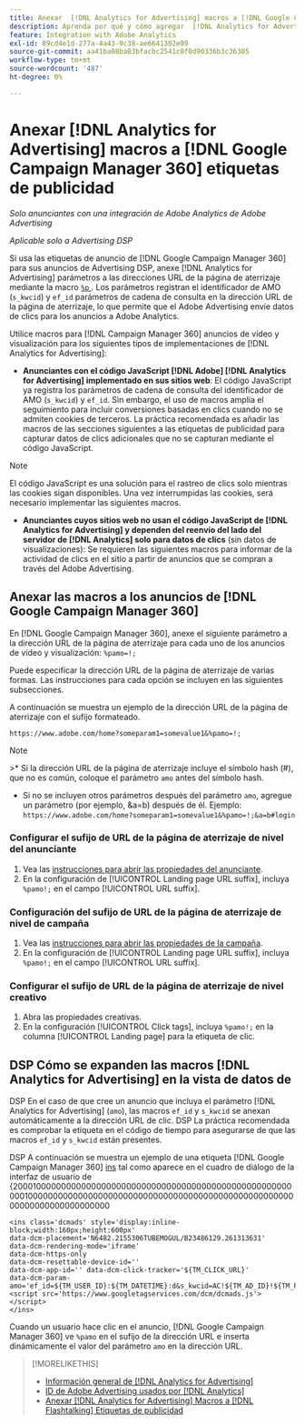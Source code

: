 ```yaml
---
title: Anexar  [!DNL Analytics for Advertising] macros a [!DNL Google Campaign Manager 360] etiquetas de publicidad
description: Aprenda por qué y cómo agregar  [!DNL Analytics for Advertising] macros a sus [!DNL Google Campaign Manager 360] etiquetas de publicidad
feature: Integration with Adobe Analytics
exl-id: 89cd4e1d-277a-4a43-9c38-ae6641302e09
source-git-commit: aa41ba08ba83bfacbc2541c0f0d90336b3c36305
workflow-type: tm+mt
source-wordcount: '487'
ht-degree: 0%

---
```


# Anexar [!DNL Analytics for Advertising] macros a [!DNL Google Campaign Manager 360] etiquetas de publicidad

*Solo anunciantes con una integración de Adobe Analytics de Adobe Advertising*

*Aplicable solo a Advertising DSP*

Si usa las etiquetas de anuncio de [!DNL Google Campaign Manager 360] para sus anuncios de Advertising DSP, anexe [!DNL Analytics for Advertising] parámetros a las direcciones URL de la página de aterrizaje mediante la macro [`%p` ](https://support.google.com/campaignmanager/table/6096962). Los parámetros registran el identificador de AMO (`s_kwcid`) y `ef_id` parámetros de cadena de consulta en la dirección URL de la página de aterrizaje, lo que permite que el Adobe Advertising envíe datos de clics para los anuncios a Adobe Analytics.

Utilice macros para [!DNL Campaign Manager 360] anuncios de vídeo y visualización para los siguientes tipos de implementaciones de [!DNL Analytics for Advertising]:

* **Anunciantes con el código JavaScript [!DNL Adobe] [!DNL Analytics for Advertising] implementado en sus sitios web**: El código JavaScript ya registra los parámetros de cadena de consulta del identificador de AMO (`s_kwcid`) y `ef_id`. Sin embargo, el uso de macros amplía el seguimiento para incluir conversiones basadas en clics cuando no se admiten cookies de terceros. La práctica recomendada es añadir las macros de las secciones siguientes a las etiquetas de publicidad para capturar datos de clics adicionales que no se capturan mediante el código JavaScript.

>[!NOTE]
>
>El código JavaScript es una solución para el rastreo de clics solo mientras las cookies sigan disponibles. Una vez interrumpidas las cookies, será necesario implementar las siguientes macros.

* **Anunciantes cuyos sitios web no usan el código JavaScript de [!DNL Analytics for Advertising] y dependen del reenvío del lado del servidor de [!DNL Analytics] solo para datos de clics** (sin datos de visualizaciones): Se requieren las siguientes macros para informar de la actividad de clics en el sitio a partir de anuncios que se compran a través del Adobe Advertising.

## Anexar las macros a los anuncios de [!DNL Google Campaign Manager 360]

En [!DNL Google Campaign Manager 360], anexe el siguiente parámetro a la dirección URL de la página de aterrizaje para cada uno de los anuncios de vídeo y visualización: `%pamo=!;`

Puede especificar la dirección URL de la página de aterrizaje de varias formas. Las instrucciones para cada opción se incluyen en las siguientes subsecciones.

A continuación se muestra un ejemplo de la dirección URL de la página de aterrizaje con el sufijo formateado.

```
https://www.adobe.com/home?someparam1=somevalue1&%pamo=!;
```

>[!NOTE]
>
>&#x200B;>* Si la dirección URL de la página de aterrizaje incluye el símbolo hash (#), que no es común, coloque el parámetro `amo` antes del símbolo hash.
>* Si no se incluyen otros parámetros después del parámetro `amo`, agregue un parámetro (por ejemplo, &amp;a=b) después de él. Ejemplo: `https://www.adobe.com/home?someparam1=somevalue1&%pamo=!;&a=b#login`

### Configurar el sufijo de URL de la página de aterrizaje de nivel del anunciante

1. Vea las [instrucciones para abrir las propiedades del anunciante](https://support.google.com/campaignmanager/answer/2829344).
1. En la configuración de [!UICONTROL Landing page URL suffix], incluya `%pamo!;` en el campo [!UICONTROL URL suffix].

### Configuración del sufijo de URL de la página de aterrizaje de nivel de campaña

1. Vea las [instrucciones para abrir las propiedades de la campaña](https://support.google.com/campaignmanager/answer/2838056#set).
1. En la configuración de [!UICONTROL Landing page URL suffix], incluya `%pamo!;` en el campo [!UICONTROL URL suffix].

### Configurar el sufijo de URL de la página de aterrizaje de nivel creativo

1. Abra las propiedades creativas.
1. En la configuración [!UICONTROL Click tags], incluya `%pamo!;` en la columna [!UICONTROL Landing page] para la etiqueta de clic.

## DSP Cómo se expanden las macros [!DNL Analytics for Advertising] en la vista de datos de

DSP En el caso de que cree un anuncio que incluya el parámetro [!DNL Analytics for Advertising] (`amo`), las macros `ef_id` y `s_kwcid` se anexan automáticamente a la dirección URL de clic. DSP La práctica recomendada es comprobar la etiqueta en el código de tiempo para asegurarse de que las macros `ef_id` y `s_kwcid` están presentes.

DSP A continuación se muestra un ejemplo de una etiqueta [!DNL Google Campaign Manager 360] [ins](https://support.google.com/campaignmanager/answer/6080468) tal como aparece en el cuadro de diálogo de la interfaz de usuario de &lbrace;2000100000000000000000000000000000000000000000000000000000010000000000000000000000000000000000000000000000000000000000000000000000000

```
<ins class='dcmads' style='display:inline-block;width:160px;height:600px'
data-dcm-placement='N6482.2155306TUBEMOGUL/B23486129.261313631'
data-dcm-rendering-mode='iframe'
data-dcm-https-only
data-dcm-resettable-device-id=''
data-dcm-app-id='' data-dcm-click-tracker='${TM_CLICK_URL}'
data-dcm-param-amo='ef_id=${TM_USER_ID}:${TM_DATETIME}:d&s_kwcid=AC!${TM_AD_ID}!${TM_PLACEMENT_ID}'>
<script src='https://www.googletagservices.com/dcm/dcmads.js'></script>
</ins>
```

Cuando un usuario hace clic en el anuncio, [!DNL Google Campaign Manager 360] ve `%pamo` en el sufijo de la dirección URL e inserta dinámicamente el valor del parámetro `amo` en la dirección URL.

>[!MORELIKETHIS]
>
>* [Información general de [!DNL Analytics for Advertising]](overview.md)
>* [ID de Adobe Advertising usados por [!DNL Analytics]](/help/integrations/analytics/ids.md)
>* [Anexar [!DNL Analytics for Advertising] Macros a [!DNL Flashtalking] Etiquetas de publicidad](macros-flashtalking.md)
